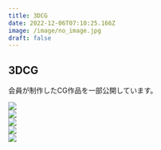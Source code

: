```yaml
---
title: 3DCG
date: 2022-12-06T07:10:25.166Z
image: /image/no_image.jpg
draft: false
---
```

## 3DCG

会員が制作したCG作品を一部公開しています。  

<div class="illust-container">
    <div class="illust-button"><img id="grid-5*" onclick="clickedImage('grid-5*');" src="/image/VRcG_2022_01.png"></div
    <div class="illust-button"><img id="grid-4*" onclick="clickedImage('grid-4*');" src="/image/VRcG_2022_02.png"></div>
    <div class="illust-button"><img id="grid-3*" onclick="clickedImage('grid-3*');" src="/image/VRcG_2022_03.png"></div>
    <div class="illust-button"><img id="grid-2*" onclick="clickedImage('grid-2*');" src="/image/VRcG_2022_04.png"></div>
    <div class="illust-button"><img id="grid-1*" onclick="clickedImage('grid-1*');" src="/image/VRcG_2022_05.png"></div>
</div>

<div class="popup" id="js-popup">
    <div class="popup-inner">
        <a><img id="popup-image" src=""></a>
    </div>
    <div class="black-background" id="js-black-bg"></div>
</div>

<style type="text/css">
.popup {
  position: fixed;
  left: 0;
  top: 0;
  width: 100%;
  height: 100%;
  z-index: 9999;
  opacity: 0;
  visibility: hidden;
  transition: .6s;
}
.popup.is-show {
  opacity: 1;
  visibility: visible;
}
.popup-inner {
  position: absolute;
  left: 50%;
  top: 50%;
  transform: translate(-50%,-50%);
  width: 80%;
  max-width: 600px;
  padding: 50px;
  background-color: #fff;
  z-index: 2;
}
.popup-inner img {
  width: 100%;
}
.black-background {
  position: absolute;
  left: 0;
  top: 0;
  width: 100%;
  height: 100%;
  background-color: rgba(0,0,0,.8);
  z-index: 1;
  cursor: pointer;
}
</style>
<script type="text/javascript" src="/js/popupImage.js"></script>
